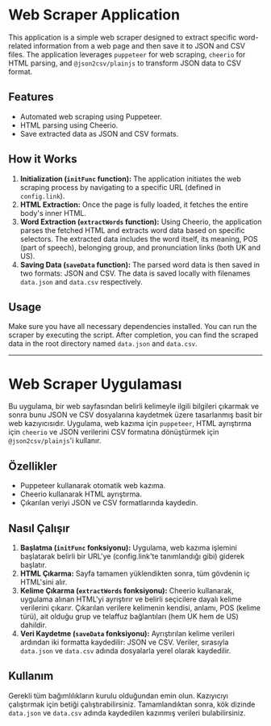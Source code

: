 # Web Scraper Application

This application is a simple web scraper designed to extract specific word-related information from a web page and then save it to JSON and CSV files. The application leverages `puppeteer` for web scraping, `cheerio` for HTML parsing, and `@json2csv/plainjs` to transform JSON data to CSV format.

## Features

-   Automated web scraping using Puppeteer.
-   HTML parsing using Cheerio.
-   Save extracted data as JSON and CSV formats.

## How it Works

1. **Initialization (`initFunc` function):** The application initiates the web scraping process by navigating to a specific URL (defined in `config.link`).
2. **HTML Extraction:** Once the page is fully loaded, it fetches the entire body's inner HTML.
3. **Word Extraction (`extractWords` function):** Using Cheerio, the application parses the fetched HTML and extracts word data based on specific selectors. The extracted data includes the word itself, its meaning, POS (part of speech), belonging group, and pronunciation links (both UK and US).
4. **Saving Data (`saveData` function):** The parsed word data is then saved in two formats: JSON and CSV. The data is saved locally with filenames `data.json` and `data.csv` respectively.

## Usage

Make sure you have all necessary dependencies installed. You can run the scraper by executing the script. After completion, you can find the scraped data in the root directory named `data.json` and `data.csv`.

---

# Web Scraper Uygulaması

Bu uygulama, bir web sayfasından belirli kelimeyle ilgili bilgileri çıkarmak ve sonra bunu JSON ve CSV dosyalarına kaydetmek üzere tasarlanmış basit bir web kazıyıcısıdır. Uygulama, web kazıma için `puppeteer`, HTML ayrıştırma için `cheerio` ve JSON verilerini CSV formatına dönüştürmek için `@json2csv/plainjs`'i kullanır.

## Özellikler

-   Puppeteer kullanarak otomatik web kazıma.
-   Cheerio kullanarak HTML ayrıştırma.
-   Çıkarılan veriyi JSON ve CSV formatlarında kaydedin.

## Nasıl Çalışır

1. **Başlatma (`initFunc` fonksiyonu):** Uygulama, web kazıma işlemini başlatarak belirli bir URL'ye (config.link'te tanımlandığı gibi) giderek başlatır.
2. **HTML Çıkarma:** Sayfa tamamen yüklendikten sonra, tüm gövdenin iç HTML'sini alır.
3. **Kelime Çıkarma (`extractWords` fonksiyonu):** Cheerio kullanarak, uygulama alınan HTML'yi ayrıştırır ve belirli seçicilere dayalı kelime verilerini çıkarır. Çıkarılan verilere kelimenin kendisi, anlamı, POS (kelime türü), ait olduğu grup ve telaffuz bağlantıları (hem UK hem de US) dahildir.
4. **Veri Kaydetme (`saveData` fonksiyonu):** Ayrıştırılan kelime verileri ardından iki formatta kaydedilir: JSON ve CSV. Veriler, sırasıyla `data.json` ve `data.csv` adında dosyalarla yerel olarak kaydedilir.

## Kullanım

Gerekli tüm bağımlılıkların kurulu olduğundan emin olun. Kazıyıcıyı çalıştırmak için betiği çalıştırabilirsiniz. Tamamlandıktan sonra, kök dizinde `data.json` ve `data.csv` adında kaydedilen kazınmış verileri bulabilirsiniz.
